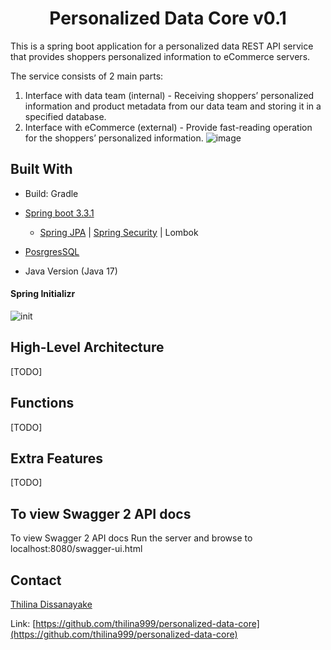 <p align="center">
  <h1 align="center">Personalized Data Core v0.1</h1>

This is a spring boot application for a personalized data REST API service that provides shoppers personalized information to eCommerce servers.

The service consists of 2 main parts:
1. Interface with data team (internal) - Receiving shoppers’ personalized information and product metadata from our data team and storing it in a specified database.
2. Interface with eCommerce (external) - Provide fast-reading operation for the shoppers’ personalized information.
![image](https://github.com/thilina999/personalized-data-core/assets/28834233/7c39ba15-a973-4c09-b57a-62b9fe22ec9d)

## Built With

* Build: Gradle
* [Spring boot 3.3.1](https://spring.io/projects/spring-boot)</br>
    - [Spring JPA](https://spring.io/projects/spring-data-jpa) | [Spring Security](https://spring.io/projects/spring-security) | Lombok

* [PosrgresSQL](https://www.postgresql.org/)

* Java Version (Java 17)

#### Spring Initializr
![init](https://github.com/thilina999/personalized-data-core/assets/28834233/6dd37f64-86db-4636-b448-e4fb10f9f414)


<!-- HIGH LEVEL ARCHITECHTURE -->
## High-Level Architecture
[TODO]

<!-- FUNCTIONS -->
## Functions
[TODO]

<!-- FEATURES -->
## Extra Features
[TODO]

<!-- SWAGGER -->
## To view Swagger 2 API docs
To view Swagger 2 API docs
Run the server and browse to localhost:8080/swagger-ui.html


<!-- LICENSE -->
<!-- ## License

Distributed under the MIT License. See `LICENSE` for more information.

 -->

<!-- CONTACT -->
## Contact

[Thilina Dissanayake](https://www.linkedin.com/in/thilina-dissanayake/)

Link: [https://github.com/thilina999/personalized-data-core](https://github.com/thilina999/personalized-data-core)
